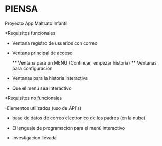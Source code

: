 # PIENSA
Proyecto App Maltrato Infantil

*Requisitos funcionales

  
  * Ventana registro de usuarios con correo 
  
  * Ventana principal de acceso 
  
    ** Ventana para un MENU (Continuar, empezar historia)
    ** Ventanas para configuración
  
  * Ventanas para la historia interactiva

  * Que el menú sea interactivo
  
 
*Requisitos no funcionales

 -Elementos utilizados (uso de API´s)
 
 - base de datos de correo electronico de los padres (en la nube)
 
 - El lenguaje de programacion para el menú interactivo
 
 - Investigacion llevada
